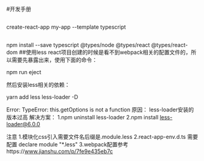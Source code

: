 #开发手册
##
create-react-app my-app --template typescript
##
npm install --save typescript @types/node @types/react @types/react-dom
##使用less
react项目创建的时候是看不到webpack相关的配置文件的，所以需要先暴露出来，使用下面的命令：

npm run eject

然后安装less相关的依赖：

yarn add less less-loader -D

Error:
TypeError: this.getOptions is not a function
原因： less-loader安装的版本过高
解决方案： 1.npm uninstall less-loader
2.npm install less-loader@6.0.0

注意
1.模块化css引入需要文件名后缀是.module.less
2.react-app-env.d.ts 需要配置 declare module "*.less"
3.webpack配置参考https://www.jianshu.com/p/7fe9e435eb7c